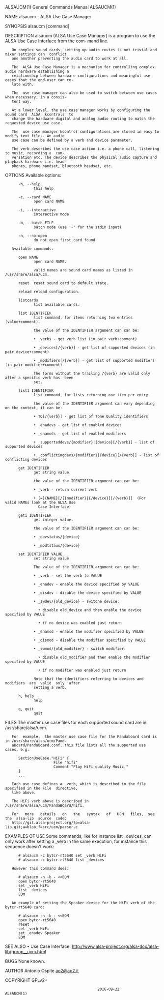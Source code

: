 ALSAUCM(1)                              General Commands Manual                             ALSAUCM(1)

NAME
       alsaucm - ALSA Use Case Manager

SYNOPSIS
       alsaucm <options> [command]

DESCRIPTION
       alsaucm  (ALSA  Use Case Manager) is a program to use the ALSA Use Case Interface from the com‐
       mand line.

       On complex sound cards, setting up audio routes is not trivial and mixer settings can  conflict
       one another preventing the audio card to work at all.

       The  ALSA Use Case Manager is a mechanism for controlling complex audio hardware establishing a
       relationship between hardware configurations and meaningful use cases that the end-user can re‐
       late with.

       The  use case manager can also be used to switch between use cases when necessary, in a consis‐
       tent way.

       At a lower level, the use case manager works by configuring the sound card  ALSA  kcontrols  to
       change the hardware digital and analog audio routing to match the requested device use case.

       The  use case manager kcontrol configurations are stored in easy to modify text files. An audio
       use case can be defined by a verb and device parameter.

       The verb describes the use case action i.e. a phone call, listening to music, recording a  con‐
       versation etc. The device describes the physical audio capture and playback hardware i.e. head‐
       phones, phone handset, bluetooth headset, etc.

OPTIONS
       Available options:

          -h, --help
                 this help

          -c, --card NAME
                 open card NAME

          -i, --interactive
                 interactive mode

          -b, --batch FILE
                 batch mode (use '-' for the stdin input)

          -n, --no-open
                 do not open first card found

       Available commands:

          open NAME
                 open card NAME.

                 valid names are sound card names as listed in /usr/share/alsa/ucm.

          reset  reset sound card to default state.

          reload reload configuration.

          listcards
                 list available cards.

          list IDENTIFIER
                 list command, for items returning two entries (value+comment).

                 the value of the IDENTIFIER argument can can be:

                 • _verbs - get verb list (in pair verb+comment)

                 • _devices[/{verb}] - get list of supported devices (in pair device+comment)

                 • _modifiers[/{verb}] - get list of supported modifiers (in pair modifier+comment)

                 The forms without the trailing /{verb} are valid only after a specific verb has  been
                 set.

          list1 IDENTIFIER
                 list command, for lists returning one item per entry.

                 the value of the IDENTIFIER argument can vary depending on the context, it can be:

                 • TQ[/{verb}] - get list of Tone Quality identifiers

                 • _enadevs - get list of enabled devices

                 • _enamods - get list of enabled modifiers

                 • _supporteddevs/{modifier}|{device}[/{verb}] - list of supported devices

                 • _conflictingdevs/{modifier}|{device}[/{verb}] - list of conflicting devices

          get IDENTIFIER
                 get string value.

                 the value of the IDENTIFIER argument can can be:

                 • _verb - return current verb

                 • [=]{NAME}[/[{modifier}|{/device}][/{verb}]]  (For  valid NAMEs look at the ALSA Use
                   Case Interface)

          geti IDENTIFIER
                 get integer value.

                 the value of the IDENTIFIER argument can can be:

                 • _devstatus/{device}

                 • _modtstaus/{device}

          set IDENTIFIER VALUE
                 set string value

                 The value of the IDENTIFIER argument can can be:

                 • _verb - set the verb to VALUE

                 • _enadev - enable the device specified by VALUE

                 • _disdev - disable the device specified by VALUE

                 • _swdev/{old_device} - switche device:

                   • disable old_device and then enable the device specified by VALUE

                   • if no device was enabled just return

                 • _enamod - enable the modifier specified by VALUE

                 • _dismod - disable the modifier specified by VALUE

                 • _swmod/{old_modifier} - switch modifier:

                   • disable old_modifier and then enable the modifier specified by VALUE

                   • if no modifier was enabled just return

                 Note that the identifiers referring to devices and modifiers  are  valid  only  after
                 setting a verb.

          h, help
                 help

          q, quit
                 quit

FILES
       The master use case files for each supported sound card are in /usr/share/alsa/ucm.

       For  example,  the master use case file for the Pandaboard card is in /usr/share/alsa/ucm/Pand‐
       aBoard/PandaBoard.conf, this file lists all the supported use cases, e.g.

          SectionUseCase."HiFi" {
                          File "hifi"
                          Comment "Play HiFi quality Music."
          }
          ...

       Each use case defines a _verb, which is described in the file specified in the File  directive,
       like above.

       The HiFi verb above is described in /usr/share/alsa/ucm/PandaBoard/hifi.

       For   more   details   on   the   syntax   of   UCM   files,  see  the  alsa-lib  source  code:
       http://git.alsa-project.org/?p=alsa-lib.git;a=blob;f=src/ucm/parser.c

EXAMPLES OF USE
       Some commands, like for instance list _devices, can only work after setting a _verb in the same
       execution, for instance this sequence doesn't work:

          # alsaucm -c bytcr-rt5640 set _verb HiFi
          # alsaucm -c bytcr-rt5640 list _devices

       However this command does:

          # alsaucm -n -b - <<EOM
          open bytcr-rt5640
          set _verb HiFi
          list _devices
          EOM

       An example of setting the Speaker device for the HiFi verb of the bytcr-rt5640 card:

          # alsaucm -n -b - <<EOM
          open bytcr-rt5640
          reset
          set _verb HiFi
          set _enadev Speaker
          EOM

SEE ALSO
       • Use Case Interface: http://www.alsa-project.org/alsa-doc/alsa-lib/group__ucm.html

BUGS
       None known.

AUTHOR
       Antonio Ospite <ao2@ao2.it>

COPYRIGHT
       GPLv2+

                                              2016-09-22                                    ALSAUCM(1)
